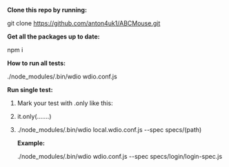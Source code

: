 <b>Clone this repo by running:</b>

git clone https://github.com/anton4uk1/ABCMouse.git

<b>Get all the packages up to date:</b>

npm i

<b>How to run all tests:</b>

./node_modules/.bin/wdio wdio.conf.js 

<b> Run single test:</b>
1. Mark your test with .only like this:
2. it.only(.......)
3. ./node_modules/.bin/wdio local.wdio.conf.js --spec specs/(path) 

   <b>Example:</b>
   
   ./node_modules/.bin/wdio wdio.conf.js --spec specs/login/login-spec.js
